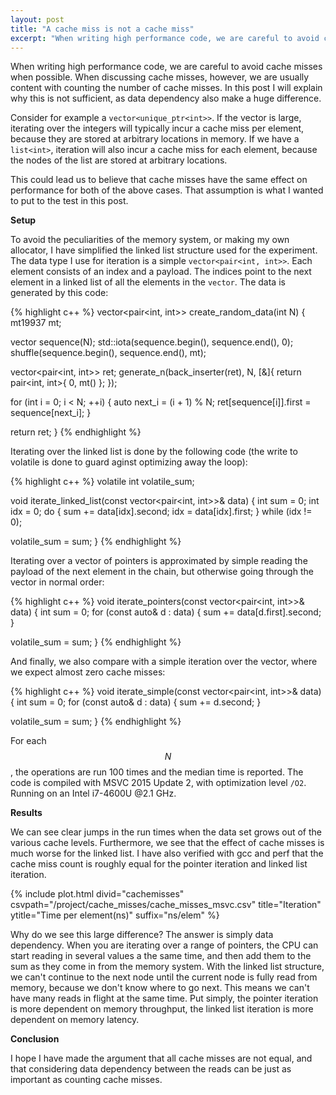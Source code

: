 ```yaml
---
layout: post
title: "A cache miss is not a cache miss"
excerpt: "When writing high performance code, we are careful to avoid cache misses when possible. When discussing cache misses, however, we are usually content with counting the number of cache misses. In this post I will explain why this is not sufficient, as data dependency also make a huge difference."
---
```


When writing high performance code, we are careful to avoid cache misses when possible. When discussing cache misses, however, we are usually content with counting the number of cache misses. In this post I will explain why this is not sufficient, as data dependency also make a huge difference.

Consider for example a <code>vector&lt;unique_ptr&lt;int&gt;&gt;</code>. If the vector is large, iterating over the integers will typically incur a cache miss per element, because they are stored at arbitrary locations in memory. If we have a <code>list&lt;int&gt;</code>, iteration will also incur a cache miss for each element, because the nodes of the list are stored at arbitrary locations.

This could lead us to believe that cache misses have the same effect on performance for both of the above cases. That assumption is what I wanted to put to the test in this post.

**Setup**

To avoid the peculiarities of the memory system, or making my own allocator, I have simplified the linked list structure used for the experiment. The data type I use for iteration is a simple <code>vector&lt;pair&lt;int, int&gt;&gt;</code>. Each element consists of an index and a payload. The indices point to the next element in a linked list of all the elements in the <code>vector</code>. The data is generated by this code:

{% highlight c++ %}
vector<pair<int, int>> create_random_data(int N) {
  mt19937 mt;

  vector<int> sequence(N);
  std::iota(sequence.begin(), sequence.end(), 0);
  shuffle(sequence.begin(), sequence.end(), mt);

  vector<pair<int, int>> ret;
  generate_n(back_inserter(ret), N, [&]{ return pair<int, int>{ 0, mt() }; });

  for (int i = 0; i < N; ++i) {
    auto next_i = (i + 1) % N;
    ret[sequence[i]].first = sequence[next_i];
  }

  return ret;
}
{% endhighlight %}

Iterating over the linked list is done by the following code (the write to volatile is done to guard aginst optimizing away the loop):

{% highlight c++ %}
volatile int volatile_sum;

void iterate_linked_list(const vector<pair<int, int>>& data) {
  int sum = 0;
  int idx = 0;
  do {
    sum += data[idx].second;
    idx = data[idx].first;
  } while (idx != 0);

  volatile_sum = sum;
}
{% endhighlight %}

Iterating over a vector of pointers is approximated by simple reading the payload of the next element in the chain, but otherwise going through the vector in normal order:

{% highlight c++ %}
void iterate_pointers(const vector<pair<int, int>>& data) {
  int sum = 0;
  for (const auto& d : data) {
    sum += data[d.first].second;
  }

  volatile_sum = sum;
}
{% endhighlight %}

And finally, we also compare with a simple iteration over the vector, where we expect almost zero cache misses:

{% highlight c++ %}
void iterate_simple(const vector<pair<int, int>>& data) {
  int sum = 0;
  for (const auto& d : data) {
    sum += d.second;
  }

  volatile_sum = sum;
}
{% endhighlight %}

For each $$N$$, the operations are run 100 times and the median time is reported. The code is compiled with MSVC 2015 Update 2, with optimization level <code>/O2</code>. Running on an Intel i7-4600U @2.1 GHz.

**Results**

We can see clear jumps in the run times when the data set grows out of the various cache levels. Furthermore, we see that the effect of cache misses is much worse for the linked list. I have also verified with gcc and perf that the cache miss count is roughly equal for the pointer iteration and linked list iteration.

{% include plot.html divid="cachemisses" csvpath="/project/cache_misses/cache_misses_msvc.csv" title="Iteration" ytitle="Time per element(ns)" suffix="ns/elem" %}

Why do we see this large difference? The answer is simply data dependency. When you are iterating over a range of pointers, the CPU can start reading in several values a the same time, and then add them to the sum as they come in from the memory system. With the linked list structure, we can't continue to the next node until the current node is fully read from memory, because we don't know where to go next. This means we can't have many reads in flight at the same time. Put simply, the pointer iteration is more dependent on memory throughput, the linked list iteration is more dependent on memory latency.

**Conclusion**

I hope I have made the argument that all cache misses are not equal, and that considering data dependency between the reads can be just as important as counting cache misses.